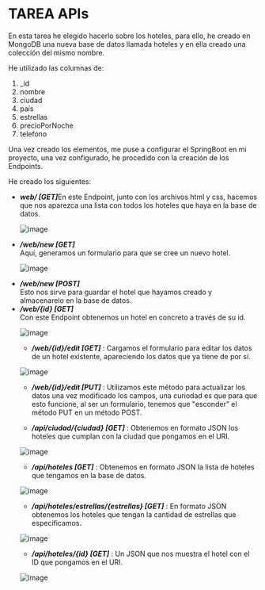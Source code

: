<h1>TAREA APIs</h1>

<p>En esta tarea he elegido hacerlo sobre los hoteles, para ello, he creado en MongoDB una nueva base de datos llamada hoteles y en ella creado una colección del mismo nombre.

He utilizado las columnas de:
<ol>
<li>_id</li> 
<li>nombre</li>
<li>ciudad</li>
<li>país</li>
<li>estrellas</li>
<li>precioPorNoche</li>
<li>telefono</li>
</ol>

<p>Una vez creado los elementos, me puse a configurar el SpringBoot en mi proyecto, una vez configurado, he procedido con la creación de los Endpoints.</p>

He creado los siguientes:
<ul>
<li><strong><i> web/ [GET]</i></strong>En este Endpoint, junto con los archivos html y css, hacemos que nos aparezca una lista con todos los hoteles que haya en la base de datos.</li>

![image](https://github.com/user-attachments/assets/b00319ec-236d-463d-abc2-759a3e1fd9ca)
  

<li><strong><i>/web/new [GET]</i></strong></li>Aquí, generamos un formulario para que se cree un nuevo hotel.

![image](https://github.com/user-attachments/assets/d5b9f812-44dc-49f9-8c58-a2944e180d0d)

<li><strong><i>/web/new [POST]</i></strong></li>  Esto nos sirve para guardar el hotel que hayamos creado y almacenarelo en la base de datos.

<li><strong><i>/web/{id} [GET]</i></strong></li> Con este Endpoint obtenemos un hotel en concreto a través de su id.

![image](https://github.com/user-attachments/assets/ca934c5a-ff2c-4bf5-95b1-3011fe6ba021)

- <strong><i>/web/{id}/edit [GET]</i></strong> : Cargamos el formulario para editar los datos de un hotel existente, apareciendo los datos que ya tiene de por sí.

![image](https://github.com/user-attachments/assets/df6254b1-8fb5-441b-9661-0d721b04e874)

- <strong><i>/web/{id}/edit [PUT]</i></strong> : Utilizamos este método para actualizar los datos una vez modificado los campos, una curiodad es que para que esto funcione, al ser un formulario, tenemos que "esconder" el método PUT en un método POST.


- <strong><i>/api/ciudad/{ciudad} [GET]</i></strong> : Obtenemos en formato JSON los hoteles que cumplan con la ciudad que pongamos en el URI.

![image](https://github.com/user-attachments/assets/62eedeb2-25f7-4fbe-a629-b62f263036f9)



- <strong><i>/api/hoteles [GET]</i></strong> : Obtenemos en formato JSON la lista de hoteles que tengamos en la base de datos.

![image](https://github.com/user-attachments/assets/4a5ad19e-f928-4ac4-8991-21a5c38f66b8)




- <strong><i>/api/hoteles/estrellas/{estrellas} [GET]</i></strong> : En formato JSON obtenemos los hoteles que tengan la cantidad de estrellas que especificamos.

![image](https://github.com/user-attachments/assets/34b07064-1dfb-4e2f-b8cf-70878a7644be)





- <strong><i>/api/hoteles/{id} [GET]</i></strong> : Un JSON que nos muestra el hotel con el ID que pongamos en el URI.

![image](https://github.com/user-attachments/assets/e2744666-5c77-49ad-8311-6e91484bdc6e)
</ul>
